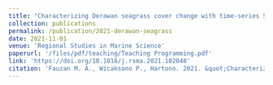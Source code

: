 ```yaml
---
title: "Characterizing Derawan seagrass cover change with time-series Sentinel-2 images"
collection: publications
permalink: /publication/2021-derawan-seagrass
date: 2021-11-01
venue: 'Regional Studies in Marine Science'
paperurl: '/files/pdf/teaching/Teaching Programming.pdf'
link: 'https://doi.org/10.1016/j.rsma.2021.102048'
citation: 'Fauzan M. A., Wicaksono P., Hartono. 2021. &quot;Characterizing Derawan seagrass cover change with time-series Sentinel-2 images.&quot; <i>Regional Studies in Marine Science</i> 48(2021): 102048. doi:10.1016/j.rsma.2021.102048'
---
```

